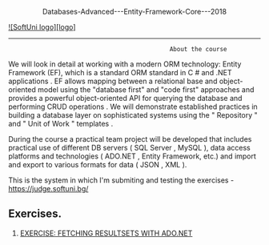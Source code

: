 <p align="center"> Databases-Advanced---Entity-Framework-Core---2018<p>
<a href="https://softuni.bg/trainings/1972/databases-advanced-entity-framework-june-2018">  ![SoftUni logo][logo] <a/>

[logo]: http://innovationstarterbox.bg/wp-content/uploads/2016/05/Softuni_logo_trasparent.png "Logo Title Text 2"

---

                                                 About the course

We will look in detail at working with a modern ORM technology: Entity Framework (EF), which is a standard ORM standard in C # and .NET applications . EF allows mapping between a relational base and object-oriented model using the "database first" and "code first" approaches and provides a powerful object-oriented API for querying the database and performing CRUD operations . We will demonstrate established practices in building a database layer on sophisticated systems using the " Repository " and " Unit of Work " templates .

During the course a practical team project will be developed that includes practical use of different DB servers ( SQL Server , MySQL ), data access platforms and technologies ( ADO.NET , Entity Framework, etc.) and import and export to various formats for data ( JSON , XML ).

This is the system in which I'm submiting and testing the exercises - https://judge.softuni.bg/


## Exercises.
1. <a href="https://github.com/Jordan3900/Databases-Advanced---Entity-Framework-Core/tree/master/EXERCISE%20FETCHING%20RESULTSETS%20WITH%20ADO.NET"> EXERCISE: FETCHING RESULTSETS WITH ADO.NET</a> 
